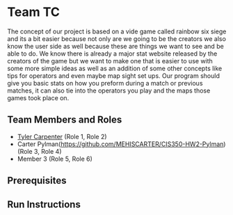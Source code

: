 # Team TC

The concept of our project is based on a vide game called rainbow six siege and its a bit easier because not only are we going to be the creators we also know the user side as well because these are things we want to see and be able to do. We know there is already a major stat website released by the creators of the game but we want to make one that is easier to use with some more simple ideas as well as an addition of some other concepts like tips for operators and even maybe map sight set ups. Our program should give you basic stats on how you preform during a match or previous matches, it can also tie into the operators you play and the maps those games took place on.

## Team Members and Roles

* [Tyler Carpenter](https://github.com/Tcarp2404/CIS350-HW2-Carpenter/tree/main) (Role 1, Role 2)
* Carter Pylman(https://github.com/MEHISCARTER/CIS350-HW2-Pylman) (Role 3, Role 4)
* Member 3 (Role 5, Role 6)

## Prerequisites

## Run Instructions
